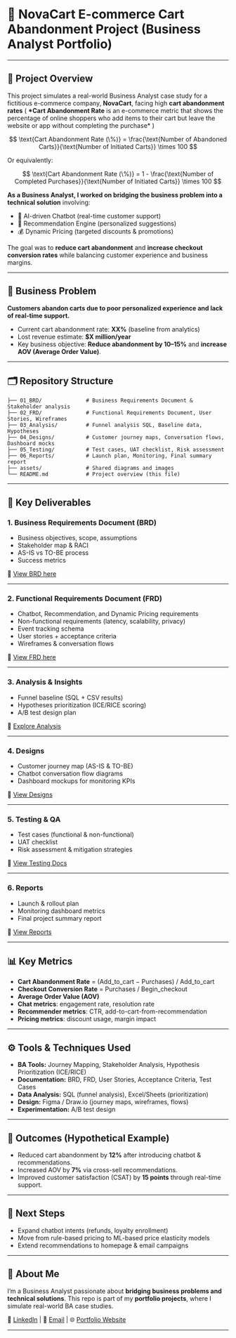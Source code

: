 # 🛒 NovaCart E-commerce Cart Abandonment Project (Business Analyst Portfolio)

---

## 📌 Project Overview

This project simulates a real-world Business Analyst case study for a fictitious e-commerce company, **NovaCart**, facing high **cart abandonment rates** ( **\*Cart Abandonment Rate** is an e-commerce metric that shows the percentage of online shoppers who add items to their cart but leave the website or app without completing the purchase\* )

$$
\text{Cart Abandonment Rate (\%)} = \frac{\text{Number of Abandoned Carts}}{\text{Number of Initiated Carts}} \times 100
$$

Or equivalently:

$$
\text{Cart Abandonment Rate (\%)} = 1 - \frac{\text{Number of Completed Purchases}}{\text{Number of Initiated Carts}} \times 100
$$

**As a Business Analyst, I worked on bridging the business problem into a technical solution** involving:

- 🤖 AI-driven Chatbot (real-time customer support)
- 🎯 Recommendation Engine (personalized suggestions)
- 💰 Dynamic Pricing (targeted discounts & promotions)

The goal was to **reduce cart abandonment** and **increase checkout conversion rates** while balancing customer experience and business margins.

---

## 🎯 Business Problem

**Customers abandon carts due to poor personalized experience and lack of real-time support.**

- Current cart abandonment rate: **XX%** (baseline from analytics)
- Lost revenue estimate: **$X million/year**
- Key business objective: **Reduce abandonment by 10–15%** and **increase AOV (Average Order Value)**.

---

## 🗂 Repository Structure

```
├── 01_BRD/              # Business Requirements Document & Stakeholder analysis
├── 02_FRD/              # Functional Requirements Document, User Stories, Wireframes
├── 03_Analysis/         # Funnel analysis SQL, Baseline data, Hypotheses
├── 04_Designs/          # Customer journey maps, Conversation flows, Dashboard mocks
├── 05_Testing/          # Test cases, UAT checklist, Risk assessment
├── 06_Reports/          # Launch plan, Monitoring, Final summary report
├── assets/              # Shared diagrams and images
└── README.md            # Project overview (this file)
```

---

## 📑 Key Deliverables

### 1. **Business Requirements Document (BRD)**

- Business objectives, scope, assumptions
- Stakeholder map & RACI
- AS-IS vs TO-BE process
- Success metrics

📄 [View BRD here](./01_BRD/Business_Requirements_Document.md)

---

### 2. **Functional Requirements Document (FRD)**

- Chatbot, Recommendation, and Dynamic Pricing requirements
- Non-functional requirements (latency, scalability, privacy)
- Event tracking schema
- User stories + acceptance criteria
- Wireframes & conversation flows

📄 [View FRD here](./02_FRD/Functional_Requirements_Document.md)

---

### 3. **Analysis & Insights**

- Funnel baseline (SQL + CSV results)
- Hypotheses prioritization (ICE/RICE scoring)
- A/B test design plan

📄 [Explore Analysis](./03_Analysis/)

---

### 4. **Designs**

- Customer journey map (AS-IS & TO-BE)
- Chatbot conversation flow diagrams
- Dashboard mockups for monitoring KPIs

📄 [View Designs](./04_Designs/)

---

### 5. **Testing & QA**

- Test cases (functional & non-functional)
- UAT checklist
- Risk assessment & mitigation strategies

📄 [View Testing Docs](./05_Testing/)

---

### 6. **Reports**

- Launch & rollout plan
- Monitoring dashboard metrics
- Final project summary report

📄 [View Reports](./06_Reports/)

---

## 📊 Key Metrics

- **Cart Abandonment Rate** = (Add_to_cart − Purchases) / Add_to_cart
- **Checkout Conversion Rate** = Purchases / Begin_checkout
- **Average Order Value (AOV)**
- **Chat metrics**: engagement rate, resolution rate
- **Recommender metrics**: CTR, add-to-cart-from-recommendation
- **Pricing metrics**: discount usage, margin impact

---

## ⚙️ Tools & Techniques Used

- **BA Tools:** Journey Mapping, Stakeholder Analysis, Hypothesis Prioritization (ICE/RICE)
- **Documentation:** BRD, FRD, User Stories, Acceptance Criteria, Test Cases
- **Data Analysis:** SQL (funnel analysis), Excel/Sheets (prioritization)
- **Design:** Figma / Draw.io (journey maps, wireframes, flows)
- **Experimentation:** A/B test design

---

## 🚀 Outcomes (Hypothetical Example)

- Reduced cart abandonment by **12%** after introducing chatbot & recommendations.
- Increased AOV by **7%** via cross-sell recommendations.
- Improved customer satisfaction (CSAT) by **15 points** through real-time support.

---

## 🧩 Next Steps

- Expand chatbot intents (refunds, loyalty enrollment)
- Move from rule-based pricing to ML-based price elasticity models
- Extend recommendations to homepage & email campaigns

---

## 👤 About Me

I’m a Business Analyst passionate about **bridging business problems and technical solutions**.
This repo is part of my **portfolio projects**, where I simulate real-world BA case studies.

💼 [LinkedIn](#) | 📧 [Email](#) | 🌐 [Portfolio Website](#)

---
